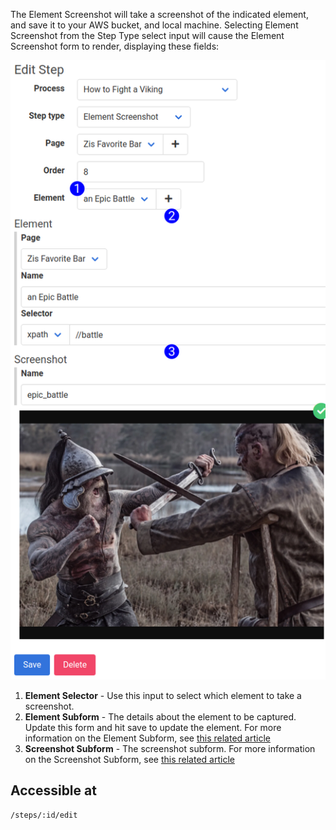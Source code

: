 The Element Screenshot will take a screenshot of the indicated element, and save it to your AWS bucket, and local machine. Selecting Element Screenshot from the Step Type select input will cause the Element Screenshot form to render, displaying these fields:

![Element Screenshot Form Reference](images/step_form_reference_element_screenshot.png)

1. **Element Selector** - Use this input to select which element to take a screenshot.
2. **Element Subform** - The details about the element to be captured. Update this form and hit save to update the element. For more information on the Element Subform, see [this related article](element_subform.md)
3. **Screenshot Subform** - The screenshot subform. For more information on the Screenshot Subform, see [this related article](screenshot_subform_reference.md)

## Accessible at
`/steps/:id/edit`